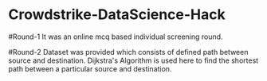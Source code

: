 # Crowdstrike-DataScience-Hack

#Round-1
It was an online mcq based individual screening round.

#Round-2
Dataset was provided which consists of defined path between source and destination.
Dijkstra's Algorithm is used here to find the shortest path between a particular source and destination.
